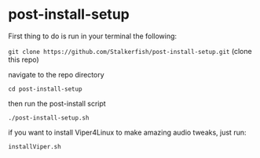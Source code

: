 # post-install-setup

First thing to do is run in your terminal the following:

`git clone https://github.com/Stalkerfish/post-install-setup.git` (clone this repo)

navigate to the repo directory

`cd post-install-setup`

then run the post-install script

`./post-install-setup.sh`

if you want to install Viper4Linux to make amazing audio tweaks, just run:

`installViper.sh`
